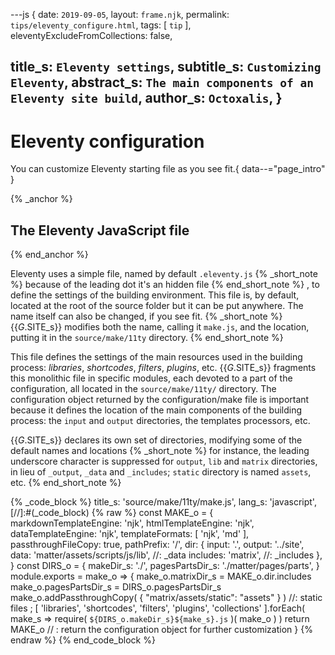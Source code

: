 ---js
{
  date:      `2019-09-05`,
  layout:    `frame.njk`,
  permalink: `tips/eleventy_configure.html`,
  tags:      [ `tip` ],
  eleventyExcludeFromCollections: false,

  title_s:     `Eleventy settings`,
  subtitle_s:  `Customizing Eleventy`,
  abstract_s:  `The main components of an Eleventy site build`,
  author_s:    `Octoxalis`,
}
---
[comment]: # (======== Post ========)
# Eleventy configuration

You can customize Eleventy starting file as you see fit.{ data--="page_intro" }

{% _anchor %}
## The Eleventy JavaScript file
{% end_anchor %}


Eleventy uses a simple file, named by default `.eleventy.js`
{% _short_note %}
because of the leading dot it's an hidden file
{% end_short_note %}
, to define the settings of the building environment. This file is, by default, located at the root of the source folder but it can be put anywhere. The name itself can also be changed, if you see fit.
{% _short_note %}
{{_G_.SITE_s}} modifies both the name, calling it `make.js`, and the location, putting it in the `source/make/11ty` directory.
{% end_short_note %}

This file defines the settings of the main resources used in the building process: _libraries_, _shortcodes_, _filters_, _plugins_, etc. {{_G_.SITE_s}} fragments this monolithic file in specific modules, each devoted to a part of the configuration, all located in the `source/make/11ty/` directory. The configuration object returned by the configuration/make file is important because it defines the location of the main components of the building process: the `input` and `output` directories, the templates processors, etc.

{{_G_.SITE_s}} declares its own set of directories, modifying some of the default names and locations
{% _short_note %}
for instance, the leading underscore character is suppressed for `output`, `lib` and `matrix` directories, in lieu of `_output`, `_data` and `_includes`; `static` directory is named `assets`, etc.
{% end_short_note %}


{% _code_block %}
    title_s: 'source/make/11ty/make.js',
    lang_s: 'javascript',
[//]:#(_code_block)
{% raw %}
const MAKE_o =
{
  markdownTemplateEngine: 'njk',
  htmlTemplateEngine:     'njk',
  dataTemplateEngine:     'njk',
  templateFormats:        [ 'njk', 'md' ],
  passthroughFileCopy:    true,
  pathPrefix:             '/',
  dir:
  {
    input:    '.',
    output:   '../site',
    data:     'matter/assets/scripts/js/lib',  //: _data
    includes: 'matrix',                        //: _includes
  },
}
const DIRS_o =
{
  makeDir_s:  './',
  pagesPartsDir_s: './matter/pages/parts',
}
module.exports = make_o =>
{
  make_o.matrixDir_s = MAKE_o.dir.includes
  make_o.pagesPartsDir_s = DIRS_o.pagesPartsDir_s
  make_o.addPassthroughCopy( { "matrix/assets/static": "assets" } )    //: static files
; [ 'libraries',
    'shortcodes',
    'filters',
    'plugins',
    'collections'
  ].forEach( make_s => require( `${DIRS_o.makeDir_s}${make_s}.js` )( make_o ) )
  return MAKE_o    // : return the configuration object for further customization
}
{% endraw %}
{% end_code_block %}


[comment]: # (======== Links ========)
